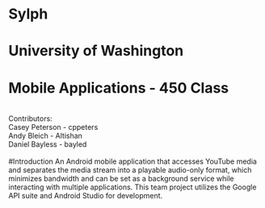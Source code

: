# Sylph
# University of Washington
# Mobile Applications - 450 Class
<br />
Contributors: <br />
Casey Peterson - cppeters <br />
Andy Bleich - Altishan <br />
Daniel Bayless - bayled <br />
<br />
#Introduction
An Android mobile application that accesses YouTube media and separates the media stream into a playable audio-only format, 
which minimizes bandwidth and can be set as a background service while interacting with multiple applications. This team 
project utilizes the Google API suite and Android Studio for development.


